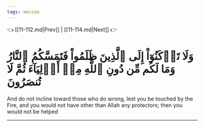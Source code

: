 ```yaml
---
tags: meccan
---
```


👈 [[11-112.md|Prev]] | [[11-114.md|Next]] 👉

# وَلَا تَرۡكَنُوٓاْ إِلَى ٱلَّذِينَ ظَلَمُواْ فَتَمَسَّكُمُ ٱلنَّارُ وَمَا لَكُم مِّن دُونِ ٱللَّهِ مِنۡ أَوۡلِيَآءَ ثُمَّ لَا تُنصَرُونَ

And do not incline toward those who do wrong, lest you be touched by the Fire, and you would not have other than Allah any protectors; then you would not be helped

---

